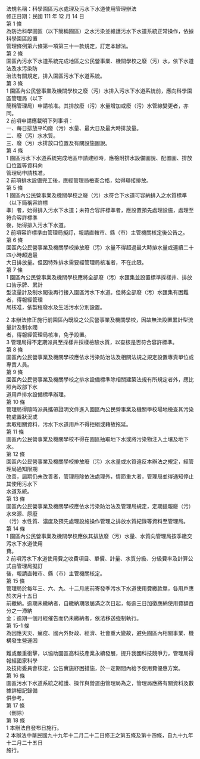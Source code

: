 法規名稱：科學園區污水處理及污水下水道使用管理辦法  
修正日期：民國 111 年 12 月 14 日  
第 1 條  
為防治科學園區（以下簡稱園區）之水污染並維護污水下水道系統正常操作，依據科學園區設置  
管理條例第六條第一項第三十一款規定，訂定本辦法。  
第 2 條  
園區內污水下水道系統完成地區之公民營事業、機關學校之廢（污）水，依下水道法及水污染防  
治法有關規定，排入園區污水下水道系統。  
第 3 條  
1 園區內公民營事業及機關學校之廢（污）水排入污水下水道系統前，應向科學園區管理局（以下  
簡稱管理局）申請核准。其排放廢（污）水量增加或廢（污）水管線變更者，亦同。  
2 前項申請應載明下列事項：  
一、每日排放平均廢（污）水量、最大日及最大時排放量。  
二、廢（污）水水質。  
三、廢（污）水排放口位置及有關設施圖說。  
第 4 條  
1 園區污水下水道系統完成地區申請建照時，應檢附排水設備圖說、配置圖、排放口位置等資料向  
管理局申請核准。  
2 前項排水設備完工後，應經管理局檢查合格，始得聯接排放。  
第 5 條  
1 園區內公民營事業及機關學校之廢（污）水符合下水道可容納排入之水質標準（以下簡稱容許標  
準）者，始得排入污水下水道；未符合容許標準者，應設置預先處理設施，處理至符合容許標準  
後，始得排入污水下水道。  
2 前項容許標準由管理局擬訂，報請直轄市、縣（市）主管機關核定後公告之。  
第 6 條  
園區內公民營事業及機關學校排放廢（污）水量不得超過最大時排水量或連續二十四小時超過最  
大日排放量。但因特殊排水需要經管理局核准者，不在此限。  
第 7 條  
1 園區內公民營事業及機關學校應將全部廢（污）水匯集並設置標準採樣井、排放口告示牌、累計  
型流量計及制水閥後再行接入園區污水下水道。但將全部廢（污）水匯集有困難者，得報經管理  
局核准，依製程廢水及生活污水分別設置。  


2 本辦法修正施行前園區內既設之公民營事業及機關學校，因故無法設置累計型流量計及制水閥  
者，得報經管理局核准，免予設置。  
3 管理局得不定期派員至採樣井採樣檢驗水質，以查核是否符合容許標準。  
第 8 條  
園區內公民營事業及機關學校應依水污染防治法及相關法規之規定設置專責單位或專責人員。  
第 9 條  
園區內公民營事業及機關學校之排水設備標準除相關建築法規有所規定者外，應比照內政部下水  
道用戶排水設備標準辦理。  
第 10 條  
管理局得隨時派員攜帶證明文件進入園區內公民營事業及機關學校場地檢查其污染物處置狀況或  
索取相關資料，污水下水道用戶不得拒絕或藉故拖延。  
第 11 條  
園區內公民營事業及機關學校不得在園區抽取地下水或將污染物注入土壤及地下水。  
第 12 條  
園區內公民營事業及機關學校排放廢（污）水水量或水質違反本辦法之規定，經管理局通知限期  
改善，屆期仍未改善者，管理局除依法處理外，情節重大者，管理局並得通知停止其使用污水下  
水道系統。  
第 13 條  
園區內公民營事業及機關學校應依水污染防治法及管理局規定，定期提報廢（污）水來源、原廢  
（污）水性質、濃度及預先處理設施操作管理之排放水質紀錄等資料至管理局。  
第 14 條  
1 園區內公民營事業及機關學校應依其排放廢（污）水量、水質向管理局按季繳交污水下水道使用  
費。  
2 前項污水下水道使用費之收費項目、單價、計量、水質分級、分級費率及計算公式由管理局擬訂  
後，報請直轄市、縣（市）主管機關核定。  
第 15 條  
管理局於每年三、六、九、十二月底前寄發季污水下水道使用費繳款單，各用戶應於次月十五日  
前繳納。逾期未繳納者，自繳納期限屆滿之次日起，每逾三日加徵應納使用費額百分之一滯納  
金；逾期一個月經催告而仍未繳納者，依法移送強制執行。  
第 15-1 條  
為因應天災、癘疫、國內外財政、經濟、社會重大變故，避免園區內相關事業、機構發生營運困  


難或嚴重衝擊，以協助園區高科技產業永續發展，提升我國科技競爭力，管理局得報經國家科學  
及技術委員會核定，公告實施紓困措施，於一定期間內給予使用費優惠方案。  
第 16 條  
園區污水下水道系統之維護、操作與營運由管理局為之，管理局應將有關資料及數據詳細記錄備  
供參考。  
第 17 條  
（刪除）  
第 18 條  
1 本辦法自發布日施行。  
2 本辦法中華民國九十九年十二月二十二日修正之第五條及第十四條，自九十九年十二月二十五日  
施行。  


